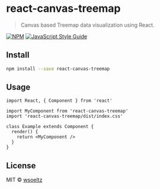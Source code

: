 # react-canvas-treemap

> Canvas based Treemap data visualization using React.

[![NPM](https://img.shields.io/npm/v/react-canvas-treemap.svg)](https://www.npmjs.com/package/react-canvas-treemap) [![JavaScript Style Guide](https://img.shields.io/badge/code_style-standard-brightgreen.svg)](https://standardjs.com)

## Install

```bash
npm install --save react-canvas-treemap
```

## Usage

```tsx
import React, { Component } from 'react'

import MyComponent from 'react-canvas-treemap'
import 'react-canvas-treemap/dist/index.css'

class Example extends Component {
  render() {
    return <MyComponent />
  }
}
```

## License

MIT © [wsoeltz](https://github.com/wsoeltz)
